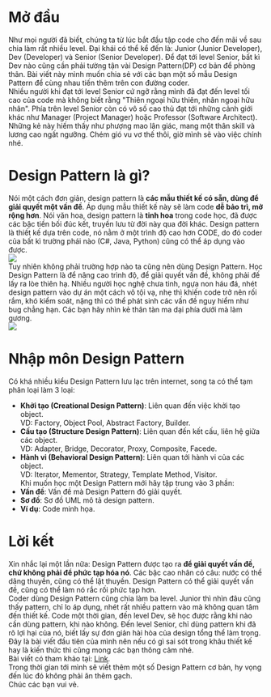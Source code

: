 # Mở đầu
Như mọi người đã biết, chúng ta từ lúc bắt đầu tập code cho đến mãi về sau chia làm rất nhiều level.
Đại khái có thể kể đến là: Junior (Junior Developer), Dev (Developer) và Senior (Senior Developer).
Để đạt tới level Senior, bất kì Dev nào cũng cần phải tường tận vài Design Pattern(DP) cơ bản để phòng thân.
Bài viết này mình muốn chia sẻ với các bạn một số mẫu Design Pattern để cùng nhau tiến thêm trên con đường coder.<br> 
Nhiều người khi đạt tới level Senior cứ ngỡ rằng mình đã đạt đến level tối cao của code mà không biết rằng 
"Thiên ngoại hữu thiên, nhân ngoại hữu nhân". Phía trên level Senior còn có vô số cao thủ đạt tới những cảnh giới 
khác như Manager (Project Manager) hoặc Professor (Software Architect). Những kẻ này hiếm thấy như phượng mao lân giác,
mang một thân skill và lương cao ngất ngưỡng. Chém gió vu vơ thế thôi, giờ mình sẽ vào việc chính nhé.
# Design Pattern là gì?
Nói một cách đơn giản, design pattern là **các mẫu thiết kế có sẵn, dùng để giải quyết một vấn đề**. 
Áp dụng mẫu thiết kế này sẽ làm code **dễ bảo trì, mở rộng hơn**. Nói văn hoa, design pattern là 
**tinh hoa** trong code học, đã được các bậc tiền bối đúc kết, truyền lưu từ đời này qua đời khác.
Design pattern là thiết kế dựa trên code, nó nằm ở một trình độ cao hơn CODE, do đó coder của bất kì trường
phái nào (C#, Java, Python) cũng có thể áp dụng vào được.<br>
![](https://images.viblo.asia/0dcc1d14-348a-43e0-8e8a-bd0682879ac7.png)<br>
Tuy nhiên không phải trường hợp nào ta cũng nên dùng Design Pattern. Học Design Pattern là để nâng cao trình độ, 
để giải quyết vấn đề, không phải đế lấy ra lòe thiên hạ. Nhiều người học nghệ chưa tinh, ngựa non háu đá, 
nhét design pattern vào dự án một cách vô tội vạ, nhẹ thì khiến code trở nên rối rắm, khó kiểm soát, 
nặng thì có thể phát sinh các vấn đề nguy hiểm như bug chẳng hạn.
Các bạn hãy nhìn kẻ thân tàn ma dại phía dưới mà làm gương.<br>
![](https://images.viblo.asia/260b5bfc-bd2c-450d-8f7b-0f0feab57286.jpg)<br>
# Nhập môn Design Pattern
Có khá nhiều kiểu Design Pattern lưu lạc trên internet, song ta có thể tạm phân loại làm 3 loại:<br>
* **Khởi tạo (Creational Design Pattern)**: Liên quan đến việc khởi tạo object.<br> VD: Factory, Object Pool, Abstract Factory, Builder.
* **Cấu tạo (Structure Design Pattern)**: Liên quan đến kết cấu, liên hệ giữa các object.<br> VD: Adapter, Bridge, Decorator, Proxy, Composite, Facede.
* **Hành vi (Behavioral Design Pattern)**: Liên quan tới hành vi của các object.<br> VD: Iterator, Mementor, Strategy, Template Method, Visitor.<br>
Khi muốn học một Design Pattern mới hãy tập trung vào 3 phần: <br>
* **Vấn đề**: Vấn đề mà Design Pattern đó giải quyết.
* **Sơ đồ**: Sơ đồ UML mô tả design pattern.
* **Ví dụ**: Code minh họa.<br>
# Lời kết
Xin nhắc lại một lần nữa: Design Pattern được tạo ra **để giải quyết vấn đề, chứ không phải để phức tạp hóa nó**.
Các bậc cao nhân có câu: nước có thể dâng thuyền, cũng có thể lật thuyền. Design Pattern có thể giải quyết vấn đề, 
cũng có thể làm nó rắc rối phức tạp hơn.<br>
Coder dùng Design Pattern cũng chia làm ba level. Junior thì nhìn đâu cũng thấy pattern, chỉ lo áp dụng,
nhét rất nhiều pattern vào mà không quan tâm đến thiết kế. Code một thời gian, đến level Dev, sẽ học được
rằng khi nào cần dùng pattern, khi nào không. Đến level Senior, chỉ dùng pattern khi đã rõ lợi hại của nó, biết lấy
sự đơn giản hài hòa của design tổng thể làm trọng.<br>
Đây là bài viết đầu tiên của mình nên nếu có gì sai sót trong khâu thiết kế hay là kiến thức thì cũng mong các bạn thông cảm nhé.<br>
Bài viết có tham khảo tại: [Link](https://kipalog.com/posts/Nhap-mon-Design-Pattern--Phong-cach-kiem-hiep).<br>
Trong thời gian tới mình sẽ viết thêm một số Design Pattern cơ bản, hy vọng đến lúc đó không phải ăn thêm gạch.<br>
Chúc các bạn vui vẻ.